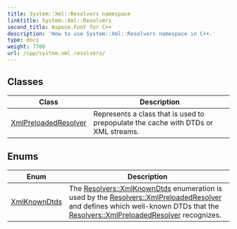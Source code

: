 ```yaml
---
title: System::Xml::Resolvers namespace
linktitle: System::Xml::Resolvers
second_title: Aspose.Font for C++
description: 'How to use System::Xml::Resolvers namespace in C++.'
type: docs
weight: 7700
url: /cpp/system.xml.resolvers/
---
```




## Classes

| Class | Description |
| --- | --- |
| [XmlPreloadedResolver](./xmlpreloadedresolver/) | Represents a class that is used to prepopulate the cache with DTDs or XML streams. |
## Enums

| Enum | Description |
| --- | --- |
| [XmlKnownDtds](./xmlknowndtds/) | The [Resolvers::XmlKnownDtds](./xmlknowndtds/) enumeration is used by the [Resolvers::XmlPreloadedResolver](./xmlpreloadedresolver/) and defines which well-known DTDs that the [Resolvers::XmlPreloadedResolver](./xmlpreloadedresolver/) recognizes. |
